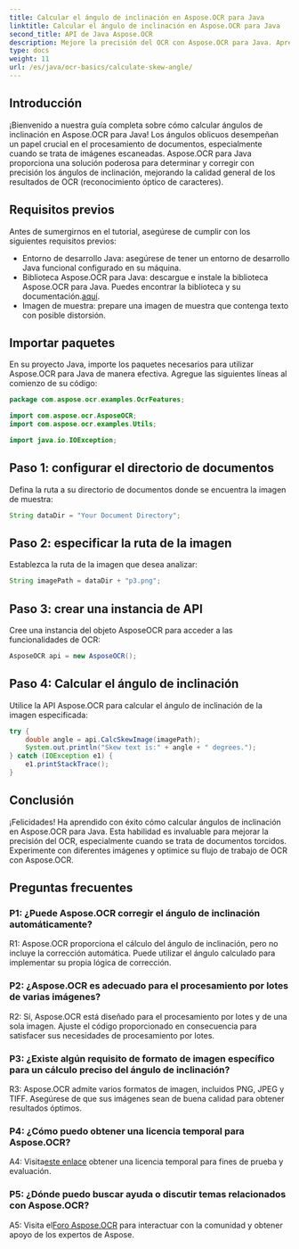 ```yaml
---
title: Calcular el ángulo de inclinación en Aspose.OCR para Java
linktitle: Calcular el ángulo de inclinación en Aspose.OCR para Java
second_title: API de Java Aspose.OCR
description: Mejore la precisión del OCR con Aspose.OCR para Java. Aprenda a calcular los ángulos de inclinación paso a paso. Mejore el procesamiento de documentos sin esfuerzo.
type: docs
weight: 11
url: /es/java/ocr-basics/calculate-skew-angle/
---
```

## Introducción

¡Bienvenido a nuestra guía completa sobre cómo calcular ángulos de inclinación en Aspose.OCR para Java! Los ángulos oblicuos desempeñan un papel crucial en el procesamiento de documentos, especialmente cuando se trata de imágenes escaneadas. Aspose.OCR para Java proporciona una solución poderosa para determinar y corregir con precisión los ángulos de inclinación, mejorando la calidad general de los resultados de OCR (reconocimiento óptico de caracteres).

## Requisitos previos

Antes de sumergirnos en el tutorial, asegúrese de cumplir con los siguientes requisitos previos:

- Entorno de desarrollo Java: asegúrese de tener un entorno de desarrollo Java funcional configurado en su máquina.
-  Biblioteca Aspose.OCR para Java: descargue e instale la biblioteca Aspose.OCR para Java. Puedes encontrar la biblioteca y su documentación.[aquí](https://reference.aspose.com/ocr/java/).
- Imagen de muestra: prepare una imagen de muestra que contenga texto con posible distorsión.

## Importar paquetes

En su proyecto Java, importe los paquetes necesarios para utilizar Aspose.OCR para Java de manera efectiva. Agregue las siguientes líneas al comienzo de su código:

```java
package com.aspose.ocr.examples.OcrFeatures;

import com.aspose.ocr.AsposeOCR;
import com.aspose.ocr.examples.Utils;

import java.io.IOException;
```

## Paso 1: configurar el directorio de documentos

Defina la ruta a su directorio de documentos donde se encuentra la imagen de muestra:

```java
String dataDir = "Your Document Directory";
```

## Paso 2: especificar la ruta de la imagen

Establezca la ruta de la imagen que desea analizar:

```java
String imagePath = dataDir + "p3.png";
```

## Paso 3: crear una instancia de API

Cree una instancia del objeto AsposeOCR para acceder a las funcionalidades de OCR:

```java
AsposeOCR api = new AsposeOCR();
```

## Paso 4: Calcular el ángulo de inclinación

Utilice la API Aspose.OCR para calcular el ángulo de inclinación de la imagen especificada:

```java
try {
    double angle = api.CalcSkewImage(imagePath);
    System.out.println("Skew text is:" + angle + " degrees.");
} catch (IOException e1) {
    e1.printStackTrace();
}
```

## Conclusión

¡Felicidades! Ha aprendido con éxito cómo calcular ángulos de inclinación en Aspose.OCR para Java. Esta habilidad es invaluable para mejorar la precisión del OCR, especialmente cuando se trata de documentos torcidos. Experimente con diferentes imágenes y optimice su flujo de trabajo de OCR con Aspose.OCR.

## Preguntas frecuentes

### P1: ¿Puede Aspose.OCR corregir el ángulo de inclinación automáticamente?

R1: Aspose.OCR proporciona el cálculo del ángulo de inclinación, pero no incluye la corrección automática. Puede utilizar el ángulo calculado para implementar su propia lógica de corrección.

### P2: ¿Aspose.OCR es adecuado para el procesamiento por lotes de varias imágenes?

R2: Sí, Aspose.OCR está diseñado para el procesamiento por lotes y de una sola imagen. Ajuste el código proporcionado en consecuencia para satisfacer sus necesidades de procesamiento por lotes.

### P3: ¿Existe algún requisito de formato de imagen específico para un cálculo preciso del ángulo de inclinación?

R3: Aspose.OCR admite varios formatos de imagen, incluidos PNG, JPEG y TIFF. Asegúrese de que sus imágenes sean de buena calidad para obtener resultados óptimos.

### P4: ¿Cómo puedo obtener una licencia temporal para Aspose.OCR?

 A4: Visita[este enlace](https://purchase.aspose.com/temporary-license/) obtener una licencia temporal para fines de prueba y evaluación.

### P5: ¿Dónde puedo buscar ayuda o discutir temas relacionados con Aspose.OCR?

 A5: Visita el[Foro Aspose.OCR](https://forum.aspose.com/c/ocr/16) para interactuar con la comunidad y obtener apoyo de los expertos de Aspose.